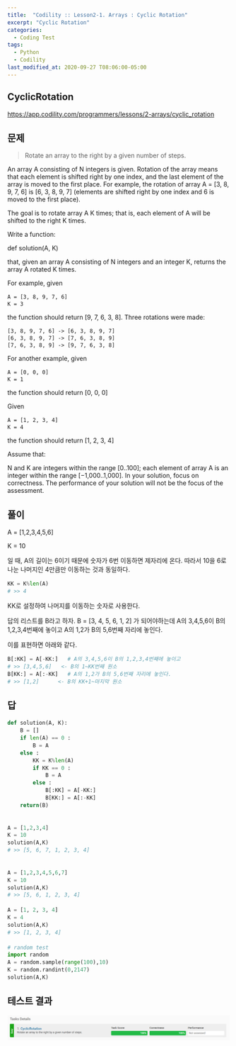 ```yaml
---
title:  "Codility :: Lesson2-1. Arrays : Cyclic Rotation"
excerpt: "Cyclic Rotation"
categories:
  - Coding Test
tags:
  - Python
  - Codility
last_modified_at: 2020-09-27 T08:06:00-05:00
---
```



CyclicRotation
-----------------------
<https://app.codility.com/programmers/lessons/2-arrays/cyclic_rotation>

문제
-------------------------
> Rotate an array to the right by a given number of steps.


An array A consisting of N integers is given. Rotation of the array means that each element is shifted right by one index, and the last element of the array is moved to the first place. For example, the rotation of array A = [3, 8, 9, 7, 6] is [6, 3, 8, 9, 7] (elements are shifted right by one index and 6 is moved to the first place).

The goal is to rotate array A K times; that is, each element of A will be shifted to the right K times.

Write a function:

def solution(A, K)

that, given an array A consisting of N integers and an integer K, returns the array A rotated K times.

For example, given

    A = [3, 8, 9, 7, 6]
    K = 3
the function should return [9, 7, 6, 3, 8]. Three rotations were made:

    [3, 8, 9, 7, 6] -> [6, 3, 8, 9, 7]
    [6, 3, 8, 9, 7] -> [7, 6, 3, 8, 9]
    [7, 6, 3, 8, 9] -> [9, 7, 6, 3, 8]
For another example, given

    A = [0, 0, 0]
    K = 1
the function should return [0, 0, 0]

Given

    A = [1, 2, 3, 4]
    K = 4
the function should return [1, 2, 3, 4]

Assume that:

N and K are integers within the range [0..100];
each element of array A is an integer within the range [−1,000..1,000].
In your solution, focus on correctness. The performance of your solution will not be the focus of the assessment.



풀이
--------------

A = [1,2,3,4,5,6]

K = 10

일 때, A의 길이는 6이기 때문에 숫자가 6번 이동하면 제자리에 온다. 따라서 10을 6로 나눈 나머지인 4만큼만 이동하는 것과 동일하다.

``` python
KK = K%len(A)
# >> 4
```
KK로 설정하여 나머지를 이동하는 숫자로 사용한다.

답의 리스트를 B라고 하자.
B = [3, 4, 5, 6, 1, 2] 가 되어야하는데
A의 3,4,5,6이 B의 1,2,3,4번째에 놓이고
A의 1,2가 B의 5,6번째 자리에 놓인다.

이를 표현하면 아래와 같다.

``` python
B[:KK] = A[-KK:]   # A의 3,4,5,6이 B의 1,2,3,4번째에 놓이고
# >> [3,4,5,6]   <- B의 1~KK번째 원소
B[KK:] = A[:-KK]   # A의 1,2가 B의 5,6번째 자리에 놓인다.
# >> [1,2]      <- B의 KK+1~마지막 원소
```

답
--------------

``` python
def solution(A, K):
    B = []
    if len(A) == 0 :
        B = A
    else :
        KK = K%len(A)
        if KK == 0 :
            B = A
        else :
            B[:KK] = A[-KK:]
            B[KK:] = A[:-KK]
    return(B)


A = [1,2,3,4]
K = 10
solution(A,K)
# >> [5, 6, 7, 1, 2, 3, 4]


A = [1,2,3,4,5,6,7]
K = 10
solution(A,K)
# >> [5, 6, 1, 2, 3, 4]

A = [1, 2, 3, 4]
K = 4
solution(A,K)
# >> [1, 2, 3, 4]

# random test
import random
A = random.sample(range(100),10)
K = random.randint(0,2147)
solution(A,K)
```

테스트 결과
--------------

![](./assets/codility-images/2020-09-27-lesson2-1-CyclicRotation-ac01cf02.png)

